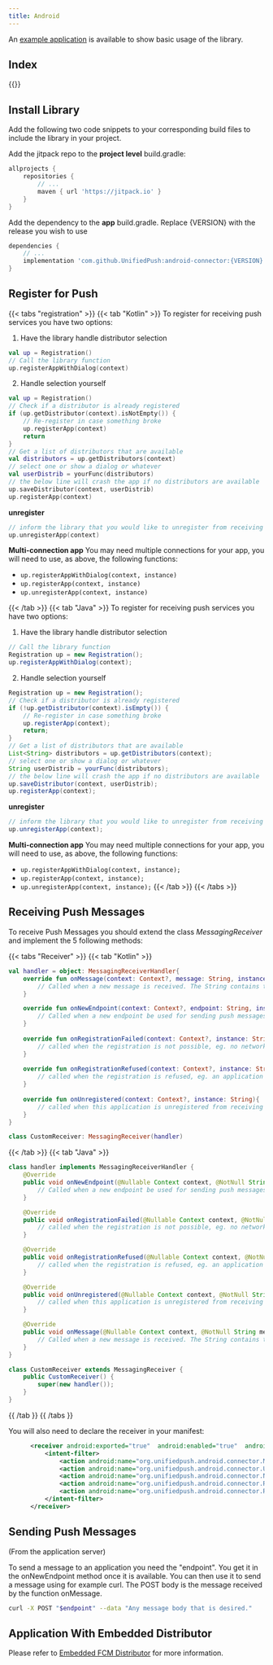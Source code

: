 ```yaml
---
title: Android
---
```


An [example application](https://github.com/UnifiedPush/android-example) is available to show basic usage of the library.

## Index

{{<toc>}}

## Install Library

Add the following two code snippets to your corresponding build files to include the library in your project.

Add the jitpack repo to the **project level** build.gradle:

```gradle
allprojects {
    repositories {
        // ...
        maven { url 'https://jitpack.io' }
    }
}
```

Add the dependency to the **app** build.gradle. Replace {VERSION} with the release you wish to use

```gradle
dependencies {
    // ...
    implementation 'com.github.UnifiedPush:android-connector:{VERSION}'
}
```

## Register for Push

{{< tabs "registration" >}}
{{< tab "Kotlin" >}}
To register for receiving push services you have two options:
1. Have the library handle distributor selection

```kotlin
val up = Registration()
// Call the library function
up.registerAppWithDialog(context)
```

2. Handle selection yourself

```kotlin
val up = Registration()
// Check if a distributor is already registered
if (up.getDistributor(context).isNotEmpty()) {
    // Re-register in case something broke
    up.registerApp(context)
    return
}
// Get a list of distributors that are available
val distributors = up.getDistributors(context)
// select one or show a dialog or whatever
val userDistrib = yourFunc(distributors)
// the below line will crash the app if no distributors are available
up.saveDistributor(context, userDistrib)
up.registerApp(context)
```

**unregister**

```kotlin
// inform the library that you would like to unregister from receiving push messages
up.unregisterApp(context)
```

**Multi-connection app**
You may need multiple connections for your app, you will need to use, as above, the following functions:
- `up.registerAppWithDialog(context, instance)`
- `up.registerApp(context, instance)`
- `up.unregisterApp(context, instance)`

{{< /tab >}}
{{< tab "Java" >}}
To register for receiving push services you have two options:

1. Have the library handle distributor selection
```java
// Call the library function
Registration up = new Registration();
up.registerAppWithDialog(context);
```

2. Handle selection yourself
```java
Registration up = new Registration();
// Check if a distributor is already registered
if (!up.getDistributor(context).isEmpty()) {
    // Re-register in case something broke
    up.registerApp(context);
    return;
}
// Get a list of distributors that are available
List<String> distributors = up.getDistributors(context);
// select one or show a dialog or whatever
String userDistrib = yourFunc(distributors);
// the below line will crash the app if no distributors are available
up.saveDistributor(context, userDistrib);
up.registerApp(context);
```

**unregister**
```java
// inform the library that you would like to unregister from receiving push messages
up.unregisterApp(context);
```

**Multi-connection app**
You may need multiple connections for your app, you will need to use, as above, the following functions:
- `up.registerAppWithDialog(context, instance);`
- `up.registerApp(context, instance);`
- `up.unregisterApp(context, instance);`
{{< /tab >}}
{{< /tabs >}}

## Receiving Push Messages

To receive Push Messages you should extend the class _MessagingReceiver_ and implement the 5 following methods:

{{< tabs "Receiver" >}}
{{< tab "Kotlin" >}}

```kotlin
val handler = object: MessagingReceiverHandler{
    override fun onMessage(context: Context?, message: String, instance: String) {
        // Called when a new message is received. The String contains the full POST body of the push message
    }

    override fun onNewEndpoint(context: Context?, endpoint: String, instance: String) {
        // Called when a new endpoint be used for sending push messages
    }
    
    override fun onRegistrationFailed(context: Context?, instance: String) {
        // called when the registration is not possible, eg. no network
    }
    
    override fun onRegistrationRefused(context: Context?, instance: String) {
        // called when the registration is refused, eg. an application with the same Id and another token is registered
    }
    
    override fun onUnregistered(context: Context?, instance: String){
        // called when this application is unregistered from receiving push messages
    }
}

class CustomReceiver: MessagingReceiver(handler)
```
{{< /tab >}}
{{< tab "Java" >}}
```java
class handler implements MessagingReceiverHandler {
    @Override
    public void onNewEndpoint(@Nullable Context context, @NotNull String endpoint, @NotNull String instance) {
        // Called when a new endpoint be used for sending push messages
    }

    @Override
    public void onRegistrationFailed(@Nullable Context context, @NotNull String instance) {
        // called when the registration is not possible, eg. no network
    }

    @Override
    public void onRegistrationRefused(@Nullable Context context, @NotNull String instance) {
        // called when the registration is refused, eg. an application with the same Id and another token is registered
    }

    @Override
    public void onUnregistered(@Nullable Context context, @NotNull String instance) {
        // called when this application is unregistered from receiving push messages
    }

    @Override
    public void onMessage(@Nullable Context context, @NotNull String message, @NotNull String instance) {
        // Called when a new message is received. The String contains the full POST body of the push message
    }
}

class CustomReceiver extends MessagingReceiver {
    public CustomReceiver() {
        super(new handler());
    }
}
```
{{ /tab }}
{{ /tabs }}

You will also need to declare the receiver in your manifest:

```xml
      <receiver android:exported="true"  android:enabled="true"  android:name=".CustomReceiver">
          <intent-filter>
              <action android:name="org.unifiedpush.android.connector.MESSAGE"/>
              <action android:name="org.unifiedpush.android.connector.UNREGISTERED"/>
              <action android:name="org.unifiedpush.android.connector.NEW_ENDPOINT"/>
              <action android:name="org.unifiedpush.android.connector.REGISTRATION_FAILED"/>
              <action android:name="org.unifiedpush.android.connector.REGISTRATION_REFUSED"/>
          </intent-filter>
      </receiver>
```

## Sending Push Messages

(From the application server)

To send a message to an application you need the "endpoint". You get it in the onNewEndpoint method once it is available. You can then use it to send a message using for example curl. The POST body is the message received by the function onMessage.

```bash
curl -X POST "$endpoint" --data "Any message body that is desired."
```

## Application With Embedded Distributor

Please refer to [Embedded FCM Distributor](/developers/embedded_fcm/) for more information.

